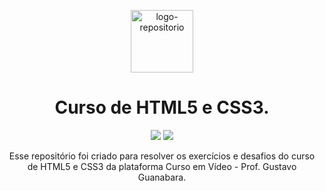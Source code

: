 <p align="center"> <img src="https://user-images.githubusercontent.com/96539606/197426991-609b4b60-8603-4ea2-94ee-112480e050ba.png" alt="logo-repositorio" height="100" widht="100" /> </center>

<h1 align="center"><strong> Curso de HTML5 e CSS3.</strong></center></h1>
<div>
  <center>
<p align="center"><img src="https://github.com/alvesvn/calculator-project/assets/96539606/51092e08-e56d-4fe4-97bd-581be52677b6"> <img src="https://github.com/alvesvn/calculator-project/assets/96539606/35c4bfaf-6cb0-47ab-bbd8-e16e8586c18a"/></center></p>
</center>
</div>

<p align="center"> Esse repositório foi criado para resolver os exercícios e desafios do curso de HTML5 e CSS3 da plataforma Curso em Vídeo - Prof. Gustavo Guanabara.</strong></center>
